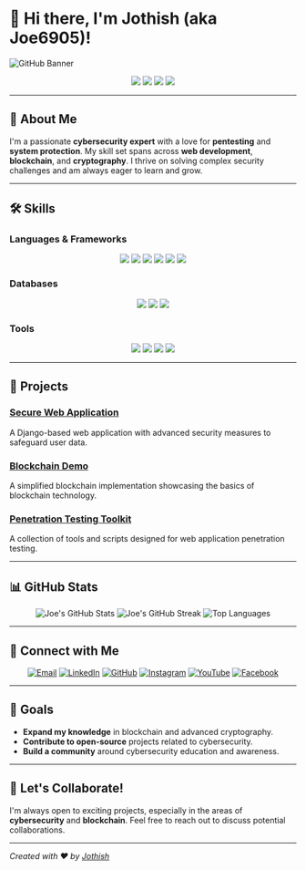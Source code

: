 # 👋 Hi there, I'm **Jothish** (aka Joe6905)!

![GitHub Banner](https://i.ibb.co/qk8y3qx/github-header-image-2.png)

<p align="center">
  <img src="https://img.shields.io/badge/Cybersecurity%20Enthusiast-%231A1A1A.svg?style=for-the-badge&logo=cybersecurity&logoColor=white"/>
  <img src="https://img.shields.io/badge/Blockchain%20Fan-%23333.svg?style=for-the-badge&logo=blockchain&logoColor=white"/>
  <img src="https://img.shields.io/badge/Frontend%20Developer-%23000.svg?style=for-the-badge&logo=frontenddeveloper&logoColor=white"/>
  <img src="https://img.shields.io/badge/Backend%20Developer-%2300BFFF.svg?style=for-the-badge&logo=backenddeveloper&logoColor=white"/>
</p>

---

## 🚀 About Me

I'm a passionate **cybersecurity expert** with a love for **pentesting** and **system protection**. My skill set spans across **web development**, **blockchain**, and **cryptography**. I thrive on solving complex security challenges and am always eager to learn and grow.

---

## 🛠️ Skills

### Languages & Frameworks
<p align="center">
  <img src="https://img.shields.io/badge/Python-%233776AB.svg?style=for-the-badge&logo=python&logoColor=white" />
  <img src="https://img.shields.io/badge/Java-%23E34F26.svg?style=for-the-badge&logo=java&logoColor=white" />
  <img src="https://img.shields.io/badge/JavaScript-%23F7DF1E.svg?style=for-the-badge&logo=javascript&logoColor=black" />
  <img src="https://img.shields.io/badge/TypeScript-%23007ACC.svg?style=for-the-badge&logo=typescript&logoColor=white" />
  <img src="https://img.shields.io/badge/Node.js-%23339933.svg?style=for-the-badge&logo=nodedotjs&logoColor=white" />
  <img src="https://img.shields.io/badge/Django-%23092E20.svg?style=for-the-badge&logo=django&logoColor=white" />
</p>

### Databases
<p align="center">
  <img src="https://img.shields.io/badge/SQL-%23476DBE.svg?style=for-the-badge&logo=sql&logoColor=white" />
  <img src="https://img.shields.io/badge/MongoDB-%2347A248.svg?style=for-the-badge&logo=mongodb&logoColor=white" />
  <img src="https://img.shields.io/badge/Oracle-%23F80000.svg?style=for-the-badge&logo=oracle&logoColor=white" />
</p>

### Tools
<p align="center">
  <img src="https://img.shields.io/badge/Metasploit-%2323833E.svg?style=for-the-badge&logo=metasploit&logoColor=white" />
  <img src="https://img.shields.io/badge/Wireshark-%230167A3.svg?style=for-the-badge&logo=wireshark&logoColor=white" />
  <img src="https://img.shields.io/badge/Burp%20Suite-%23FF5733.svg?style=for-the-badge&logo=burpsuite&logoColor=white" />
  <img src="https://img.shields.io/badge/Nmap-%23000342.svg?style=for-the-badge&logo=nmap&logoColor=white" />
</p>

---

## 🌟 Projects

### **[Secure Web Application](https://github.com/Joe6905/project1)**
A Django-based web application with advanced security measures to safeguard user data.

### **[Blockchain Demo](https://github.com/Joe6905/project2)**
A simplified blockchain implementation showcasing the basics of blockchain technology.

### **[Penetration Testing Toolkit](https://github.com/Joe6905/project3)**
A collection of tools and scripts designed for web application penetration testing.

---

## 📊 GitHub Stats
<p align="center">
  <img src="https://github-readme-stats.vercel.app/api?username=Joe6905&show_icons=true&theme=radical" alt="Joe's GitHub Stats" />
  <img src="https://github-readme-streak-stats.herokuapp.com/?user=Joe6905&theme=radical" alt="Joe's GitHub Streak" />
  <img src="https://github-readme-stats.vercel.app/api/top-langs/?username=Joe6905&layout=compact&theme=radical" alt="Top Languages" />
</p>

---

## 🤝 Connect with Me

<p align="center">
  <a href="mailto:jothishmjk.2405@gmail.com"><img src="https://img.shields.io/badge/Email-%23D14836.svg?style=for-the-badge&logo=gmail&logoColor=white" alt="Email"></a>
  <a href="https://www.linkedin.com/in/jothiramalingam-manikandan"><img src="https://img.shields.io/badge/LinkedIn-%230A66C2.svg?style=for-the-badge&logo=linkedin&logoColor=white" alt="LinkedIn"></a>
  <a href="https://github.com/Joe6905"><img src="https://img.shields.io/badge/GitHub-%2312100E.svg?style=for-the-badge&logo=github&logoColor=white" alt="GitHub"></a>
  <a href="https://www.instagram.com/Jothish____m"><img src="https://img.shields.io/badge/Instagram-%23E4405F.svg?style=for-the-badge&logo=instagram&logoColor=white" alt="Instagram"></a>
  <a href="https://www.youtube.com/Mj_here"><img src="https://img.shields.io/badge/YouTube-%23FF0000.svg?style=for-the-badge&logo=youtube&logoColor=white" alt="YouTube"></a>
  <a href="https://www.facebook.com/jothish.m"><img src="https://img.shields.io/badge/Facebook-%231877F2.svg?style=for-the-badge&logo=facebook&logoColor=white" alt="Facebook"></a>
</p>

---

## 🎯 Goals

- **Expand my knowledge** in blockchain and advanced cryptography.
- **Contribute to open-source** projects related to cybersecurity.
- **Build a community** around cybersecurity education and awareness.

---

## 💬 Let's Collaborate!
I'm always open to exciting projects, especially in the areas of **cybersecurity** and **blockchain**. Feel free to reach out to discuss potential collaborations.

---

*Created with ❤️ by [Jothish](https://github.com/Joe6905)*
